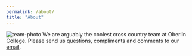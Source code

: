 ```yaml
---
permalink: /about/
title: "About"
---
```


![team-photo](ocxcsummer/ocxcsummer.github.io/assets/images/background.jpg)
We are arguably the coolest cross country team at Oberlin College. Please send us questions, compliments and comments to our [email](ocxcsummer@gmail.com). 
